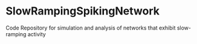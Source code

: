 # SlowRampingSpikingNetwork
Code Repository for simulation and analysis of networks that exhibit slow-ramping activity
